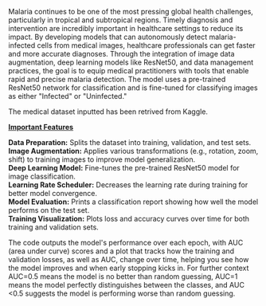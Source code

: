 Malaria continues to be one of the most pressing global health challenges, particularly in tropical and subtropical regions. Timely diagnosis and intervention are incredibly important in healthcare settings to reduce its impact.  By developing models that can autonomously detect malaria-infected cells from medical images, healthcare professionals can get faster and more accurate diagnoses. Through the integration of image data augmentation, deep learning models like ResNet50, and data management practices, the goal is to equip medical practitioners with tools that enable rapid and precise malaria detection. The model uses a pre-trained ResNet50 network for classification and is fine-tuned for classifying images as either "Infected" or "Uninfected."
 
The medical dataset inputted has been retrived from Kaggle. 

<u>**Important Features**</u>

**Data Preparation:** Splits the dataset into training, validation, and test sets.<br>
**Image Augmentation:**  Applies various transformations (e.g., rotation, zoom, shift) to training images to improve model generalization.<br>
**Deep Learning Model:** Fine-tunes the pre-trained ResNet50 model for image classification.<br>
**Learning Rate Scheduler:** Decreases the learning rate during training for better model convergence.<br>
**Model Evaluation:** Prints a classification report showing how well the model performs on the test set.<br>
**Training Visualization:** Plots loss and accuracy curves over time for both training and validation sets.<br>

The code outputs the model's performance over each epoch, with AUC (area under curve) scores and a plot that tracks how the training and validation losses, as well as AUC, change over time, helping you see how the model improves and when early stopping kicks in. For further context AUC=0.5 means the model is no better than random guessing, AUC=1 means the model perfectly distinguishes between the classes, and AUC <0.5 suggests the model is performing worse than random guessing.
